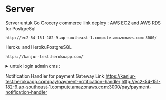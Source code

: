 # Server
Server untuk Go Grocery commerce
link deploy :
AWS EC2 and AWS RDS for PostgreSql
```
http://ec2-54-151-182-9.ap-southeast-1.compute.amazonaws.com:3000/
```
Heroku and HerokuPostgreSQL
```
https://kanjur-test.herokuapp.com/
```
<details>
<summary>untuk login admin cms :</summary>
  email : muktientutz@mail.com
  password : sistamania
</details>

Notification Handler for payment Gateway Link
https://kanjur-test.herokuapp.com/pay/payment-notification-handler
http://ec2-54-151-182-9.ap-southeast-1.compute.amazonaws.com:3000/pay/payment-notification-handler
